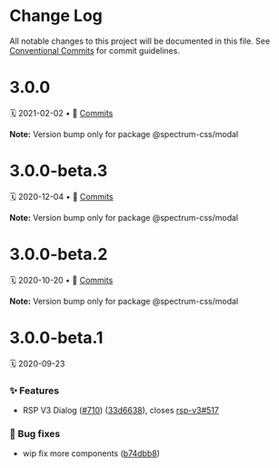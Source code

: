 # Change Log

All notable changes to this project will be documented in this file.
See [Conventional Commits](https://conventionalcommits.org) for commit guidelines.

<a name="3.0.0"></a>
# 3.0.0
🗓 2021-02-02 • 📝 [Commits](https://github.com/adobe/spectrum-css/compare/@spectrum-css/modal@3.0.0-beta.3...@spectrum-css/modal@3.0.0)

**Note:** Version bump only for package @spectrum-css/modal





<a name="3.0.0-beta.3"></a>
# 3.0.0-beta.3
🗓 2020-12-04 • 📝 [Commits](https://github.com/adobe/spectrum-css/compare/@spectrum-css/modal@3.0.0-beta.2...@spectrum-css/modal@3.0.0-beta.3)

**Note:** Version bump only for package @spectrum-css/modal





<a name="3.0.0-beta.2"></a>
# 3.0.0-beta.2
🗓 2020-10-20 • 📝 [Commits](https://github.com/adobe/spectrum-css/compare/@spectrum-css/modal@3.0.0-beta.1...@spectrum-css/modal@3.0.0-beta.2)

**Note:** Version bump only for package @spectrum-css/modal





<a name="3.0.0-beta.1"></a>
# 3.0.0-beta.1
🗓 2020-09-23

### ✨ Features

* RSP V3 Dialog ([#710](https://github.com/adobe/spectrum-css/issues/710)) ([33d6638](https://github.com/adobe/spectrum-css/commit/33d6638)), closes [rsp-v3#517](https://github.com/rsp-v3/issues/517)


### 🐛 Bug fixes

* wip fix more components ([b74dbb8](https://github.com/adobe/spectrum-css/commit/b74dbb8))
